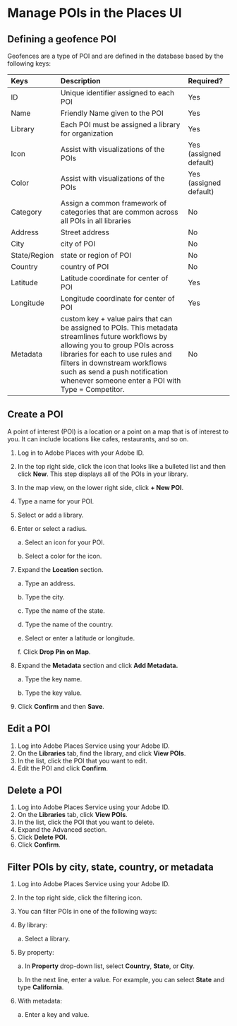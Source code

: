 # Manage POIs in the Places UI

## Defining a geofence POI

Geofences are a type of POI and are defined in the database based by the following keys:

| Keys | Description | Required? |
| :--- | :--- | :--- |
| ID | Unique identifier assigned to each POI | Yes |
| Name | Friendly Name given to the POI | Yes |
| Library | Each POI must be assigned a library for organization | Yes |
| Icon | Assist with visualizations of the POIs | Yes \(assigned default\) |
| Color | Assist with visualizations of the POIs | Yes \(assigned default\) |
| Category | Assign a common framework of categories that are common across all POIs in all libraries | No |
| Address | Street address | No |
| City | city of POI | No |
| State/Region | state or region of POI | No |
| Country | country of POI | No |
| Latitude | Latitude coordinate for center of POI | Yes |
| Longitude | Longitude coordinate for center of POI | Yes |
| Metadata | custom key + value pairs that can be assigned to POIs. This metadata streamlines future workflows by allowing you to group POIs across libraries for each to use rules and filters in downstream workflows such as send a push notification whenever someone enter a POI with Type = Competitor. | No |

## Create a POI

A point of interest \(POI\) is a location or a point on a map that is of interest to you. It can include locations like cafes, restaurants, and so on. 

1. Log in to Adobe Places with your Adobe ID.
2. In the top right side, click the icon that looks like a bulleted list and then click  **New**. This step displays all of the POIs in your library.
3. In the map view, on the lower right side, click **+ New POI**. 
4. Type a name for your POI.
5. Select or add a library.
6. Enter or select a radius. 

   a. Select an icon for your POI.
 
   b. Select a color for the icon.

9. Expand the **Location** section.

    a. Type an address.

    b. Type the city.

    c. Type the name of the state.

   d. Type the name of the country.

   e. Select or enter a latitude or longitude.

   f. Click **Drop Pin on Map**.

16. Expand the **Metadata** section and click **Add Metadata.**

    a. Type the key name.

    b. Type the key value.

19. Click **Confirm** and then **Save**.

## Edit a POI

1. Log into Adobe Places Service using your Adobe ID.
2. On the **Libraries** tab, find the library, and click **View POIs**. 
3. In the list, click the POI that you want to edit.
4. Edit the POI and click **Confirm**.

## Delete a POI

1. Log into Adobe Places Service using your Adobe ID.
2. On the **Libraries** tab, click **View POIs**. 
3. In the list, click the POI that you want to delete.
4. Expand the Advanced section.
5. Click **Delete POI.**
6. Click **Confirm**.

## Filter POIs by city, state, country, or metadata

1. Log into Adobe Places Service using your Adobe ID.
2. In the top right side, click the filtering icon.
3. You can filter POIs in one of the following ways: 
4. By library:
  
   a. Select a library.

6. By property:

    a. In **Property** drop-down list, select **Country**, **State**, or **City**.

    b. In the next line, enter a value. For example, you can select **State** and type **California**.
    
9. With metadata:

    a. Enter a key and value.




